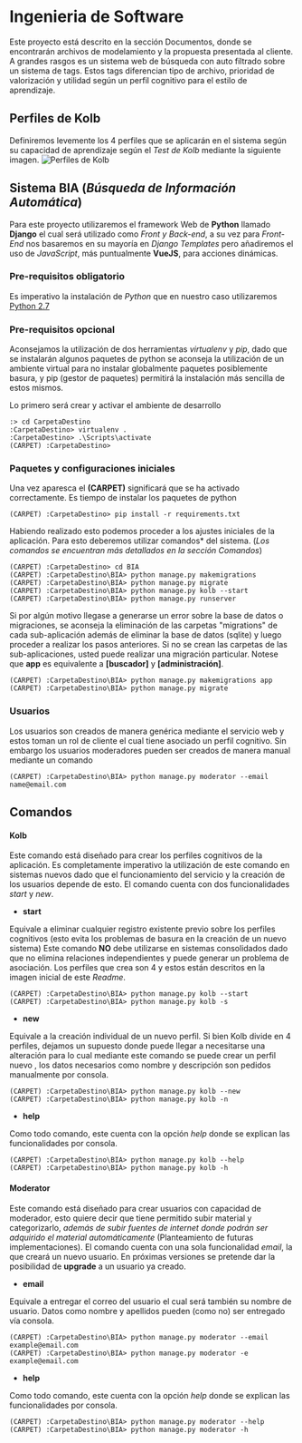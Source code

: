 # Ingenieria de Software

Este proyecto está descrito en la sección Documentos, donde se encontrarán archivos de modelamiento y la propuesta presentada al cliente. A grandes rasgos es un sistema web de búsqueda con auto filtrado sobre un sistema de tags. Estos tags diferencian tipo de archivo, prioridad de valorización y utilidad según un perfil cognitivo para el estilo de aprendizaje.

## Perfiles de Kolb

Definiremos levemente los 4 perfiles que se aplicarán en el sistema según su capacidad de aprendizaje según el *Test de Kolb* mediante la siguiente imagen.
![Perfiles de Kolb](https://i0.wp.com/www.actualidadenpsicologia.com/wp-content/uploads/2015/06/dimensiones_aprendizaje_Kolb.png?resize=696%2C367&ssl=1)

## Sistema BIA (*Búsqueda de Información Automática*)

Para este proyecto utilizaremos el framework Web de **Python** llamado **Django** el cual será utilizado como *Front y Back-end*, a su vez para *Front-End* nos basaremos en su mayoría en *Django Templates* pero añadiremos el uso de *JavaScript*, más puntualmente **VueJS**, para acciones dinámicas.

### Pre-requisitos obligatorio

Es imperativo la instalación de *Python* que en nuestro caso utilizaremos [Python 2.7](https://www.python.org/ftp/python/2.7.13/python-2.7.13.msi)

### Pre-requisitos opcional

Aconsejamos la utilización de dos herramientas *virtualenv* y *pip*, dado que se instalarán algunos paquetes de python se aconseja la utilización de un ambiente virtual para no instalar globalmente paquetes posiblemente basura, y pip (gestor de paquetes) permitirá la instalación más sencilla de estos mismos.

Lo primero será crear y activar el ambiente de desarrollo

```
:> cd CarpetaDestino
:CarpetaDestino> virtualenv .
:CarpetaDestino> .\Scripts\activate
(CARPET) :CarpetaDestino>
```
### Paquetes y configuraciones iniciales

Una vez aparesca el **(CARPET)** significará que se ha activado correctamente. Es tiempo de instalar los paquetes de python

```
(CARPET) :CarpetaDestino> pip install -r requirements.txt
```
Habiendo realizado esto podemos proceder a los ajustes iniciales de la aplicación. Para esto deberemos utilizar comandos* del sistema. (*Los comandos se encuentran más detallados en la sección Comandos*)

```
(CARPET) :CarpetaDestino> cd BIA
(CARPET) :CarpetaDestino\BIA> python manage.py makemigrations
(CARPET) :CarpetaDestino\BIA> python manage.py migrate
(CARPET) :CarpetaDestino\BIA> python manage.py kolb --start
(CARPET) :CarpetaDestino\BIA> python manage.py runserver
```

Si por algún motivo llegase a generarse un error sobre la base de datos o migraciones, se aconseja la eliminación de las carpetas "migrations" de cada sub-aplicación además de eliminar la base de datos (sqlite) y luego proceder a realizar los pasos anteriores. Si no se crean las carpetas de las sub-aplicaciones, usted puede realizar una migración particular. Notese que **app** es equivalente a **[buscador]** y **[administración]**.

```
(CARPET) :CarpetaDestino\BIA> python manage.py makemigrations app
(CARPET) :CarpetaDestino\BIA> python manage.py migrate
```

### Usuarios

Los usuarios son creados de manera genérica mediante el servicio web y estos toman un rol de cliente el cual tiene asociado un perfil cognitivo. Sin embargo los usuarios moderadores pueden ser creados de manera manual mediante un comando

```
(CARPET) :CarpetaDestino\BIA> python manage.py moderator --email name@email.com
```

## Comandos

#### Kolb
 Este comando está diseñado para crear los perfiles cognitivos de la aplicación. Es completamente imperativo la utilización de este comando en sistemas nuevos dado que el funcionamiento del servicio y la creación de los usuarios depende de esto. El comando cuenta con dos funcionalidades *start* y *new*.
 * **start**

 Equivale a eliminar cualquier registro existente previo sobre los perfiles cognitivos (esto evita los problemas de basura en la creación de un nuevo sistema) Este comando **NO** debe utilizarse en sistemas consolidados dado que no elimina relaciones independientes y puede generar un problema de asociación. Los perfiles que crea son 4 y estos están descritos en la imagen inicial de este *Readme*.
 ```
 (CARPET) :CarpetaDestino\BIA> python manage.py kolb --start
 (CARPET) :CarpetaDestino\BIA> python manage.py kolb -s
 ```
 * **new**

 Equivale a la creación individual de un nuevo perfil. Si bien Kolb divide en 4 perfiles, dejamos un supuesto donde puede llegar a necesitarse una alteración para lo cual mediante este comando se puede crear un perfil nuevo , los datos necesarios como nombre y descripción son pedidos manualmente por consola.
 ```
 (CARPET) :CarpetaDestino\BIA> python manage.py kolb --new
 (CARPET) :CarpetaDestino\BIA> python manage.py kolb -n
 ```
 * **help**

 Como todo comando, este cuenta con la opción *help* donde se explican las funcionalidades por consola.
 ```
 (CARPET) :CarpetaDestino\BIA> python manage.py kolb --help
 (CARPET) :CarpetaDestino\BIA> python manage.py kolb -h
 ```

#### Moderator
Este comando está diseñado para crear usuarios con capacidad de moderador, esto quiere decir que tiene permitido subir material y categorizarlo, *además de subir fuentes de internet donde podrán ser adquirido el material automáticamente* (Planteamiento de futuras implementaciones). El comando cuenta con una sola funcionalidad *email*, la que creará un nuevo usuario. En próximas versiones se pretende dar la posibilidad de **upgrade** a un usuario ya creado.
* **email**

Equivale a entregar el correo del usuario el cual será también su nombre de usuario. Datos como nombre y apellidos pueden (como no) ser entregado vía consola.
```
(CARPET) :CarpetaDestino\BIA> python manage.py moderator --email example@email.com
(CARPET) :CarpetaDestino\BIA> python manage.py moderator -e example@email.com
```
* **help**

Como todo comando, este cuenta con la opción *help* donde se explican las funcionalidades por consola.
```
(CARPET) :CarpetaDestino\BIA> python manage.py moderator --help
(CARPET) :CarpetaDestino\BIA> python manage.py moderator -h
```
